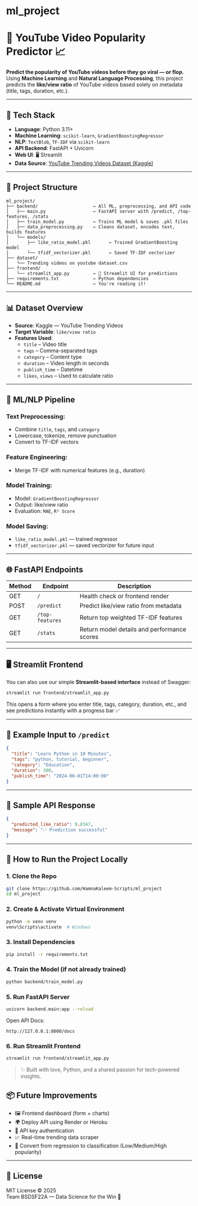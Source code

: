 # ml_project
# 🎥 YouTube Video Popularity Predictor 📈

**Predict the popularity of YouTube videos before they go viral — or flop.**  
Using **Machine Learning** and **Natural Language Processing**, this project predicts the **like/view ratio** of YouTube videos based solely on metadata (title, tags, duration, etc.).

---

## 🔧 Tech Stack

- **Language**: Python 3.11+
- **Machine Learning**: `scikit-learn`, `GradientBoostingRegressor`
- **NLP**: `TextBlob`, `TF-IDF` via `scikit-learn`
- **API Backend**: FastAPI + Uvicorn
- **Web UI**: 🖥️ Streamlit
- **Data Source**: [YouTube Trending Videos Dataset (Kaggle)](https://www.kaggle.com/datasets/datasnaek/youtube-new)

---

## 📁 Project Structure

```
ml_project/
├── backend/                     ← All ML, preprocessing, and API code
│   ├── main.py                  ← FastAPI server with /predict, /top-features, /stats
│   ├── train_model.py           ← Trains ML model & saves .pkl files
│   ├── data_preprocessing.py    ← Cleans dataset, encodes text, builds features
│   └── models/                  
│       ├── like_ratio_model.pkl       ← Trained GradientBoosting model
│       └── tfidf_vectorizer.pkl       ← Saved TF-IDF vectorizer
├── dataset/
│   └── Trending videos on youtube dataset.csv
├── frontend/
│   └── streamlit_app.py         ← 🎯 Streamlit UI for predictions
├── requirements.txt             ← Python dependencies
└── README.md                    ← You're reading it!
```

---

## 📊 Dataset Overview

- **Source**: Kaggle — YouTube Trending Videos  
- **Target Variable**: `like/view ratio`  
- **Features Used**:
  - `title` – Video title  
  - `tags` – Comma-separated tags  
  - `category` – Content type  
  - `duration` – Video length in seconds  
  - `publish_time` – Datetime  
  - `likes`, `views` – Used to calculate ratio

---

## 🧠 ML/NLP Pipeline

### Text Preprocessing:
- Combine `title`, `tags`, and `category`
- Lowercase, tokenize, remove punctuation
- Convert to TF-IDF vectors

### Feature Engineering:
- Merge TF-IDF with numerical features (e.g., duration)

### Model Training:
- Model: `GradientBoostingRegressor`
- Output: like/view ratio
- Evaluation: `MAE`, `R² Score`

### Model Saving:
- `like_ratio_model.pkl` — trained regressor
- `tfidf_vectorizer.pkl` — saved vectorizer for future input

---

## 🌐 FastAPI Endpoints

| Method | Endpoint         | Description                                 |
|--------|------------------|---------------------------------------------|
| GET    | `/`              | Health check or frontend render             |
| POST   | `/predict`       | Predict like/view ratio from metadata       |
| GET    | `/top-features`  | Return top weighted TF-IDF features         |
| GET    | `/stats`         | Return model details and performance scores |

---

## 🖥️ Streamlit Frontend

You can also use our simple **Streamlit-based interface** instead of Swagger:

```bash
streamlit run frontend/streamlit_app.py
```

This opens a form where you enter title, tags, category, duration, etc., and see predictions instantly with a progress bar ✅

---

## 📂 Example Input to `/predict`

```json
{
  "title": "Learn Python in 10 Minutes",
  "tags": "python, tutorial, beginner",
  "category": "Education",
  "duration": 300,
  "publish_time": "2024-06-01T14:00:00"
}
```

---

## 🧪 Sample API Response

```json
{
  "predicted_like_ratio": 0.8347,
  "message": "✅ Prediction successful"
}
```

---

## 🚀 How to Run the Project Locally

### 1. Clone the Repo

```bash
git clone https://github.com/HamnaKaleem-Scripts/ml_project
cd ml_project
```

### 2. Create & Activate Virtual Environment

```bash
python -m venv venv
venv\Scripts\activate  # Windows
```

### 3. Install Dependencies

```bash
pip install -r requirements.txt
```

### 4. Train the Model (if not already trained)

```bash
python backend/train_model.py
```

### 5. Run FastAPI Server

```bash
uvicorn backend.main:app --reload
```

Open API Docs:
```
http://127.0.0.1:8000/docs
```

### 6. Run Streamlit Frontend

```bash
streamlit run frontend/streamlit_app.py
```



> ✨ Built with love, Python, and a shared passion for tech-powered insights.



## 📦 Future Improvements

- 🖼️ Frontend dashboard (form + charts)
- 🌍 Deploy API using Render or Heroku
- 🔐 API key authentication
- 📈 Real-time trending data scraper
- 🎯 Convert from regression to classification (Low/Medium/High popularity)

---

## 📜 License

MIT License © 2025  
Team BSDSF22A — Data Science for the Win 🧠
